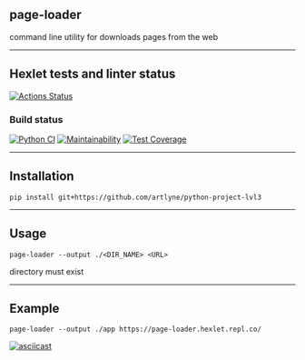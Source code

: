 ## page-loader
command line utility for downloads pages from the web
***
## Hexlet tests and linter status
[![Actions Status](https://github.com/Artlyne/python-project-lvl3/workflows/hexlet-check/badge.svg)](https://github.com/Artlyne/python-project-lvl3/actions)
### Build status
[![Python CI](https://github.com/Artlyne/python-project-lvl3/actions/workflows/pyci.yml/badge.svg)](https://github.com/Artlyne/python-project-lvl3/actions/workflows/pyci.yml)
[![Maintainability](https://api.codeclimate.com/v1/badges/f10f45be48ddd85e49de/maintainability)](https://codeclimate.com/github/Artlyne/python-project-lvl33/maintainability)
[![Test Coverage](https://api.codeclimate.com/v1/badges/f10f45be48ddd85e49de/test_coverage)](https://codeclimate.com/github/Artlyne/python-project-lvl33/test_coverage)
***
## Installation
``` 
pip install git+https://github.com/artlyne/python-project-lvl3
```
***
## Usage
```
page-loader --output ./<DIR_NAME> <URL>
```
directory must exist
***
## Example
```
page-loader --output ./app https://page-loader.hexlet.repl.co/
```

[![asciicast](https://asciinema.org/a/Clxo8EdVFzfLbVBKywQKMuWjf.svg)](https://asciinema.org/a/Clxo8EdVFzfLbVBKywQKMuWjf)
